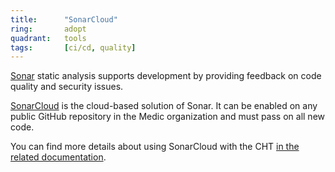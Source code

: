 ```yaml
---
title:      "SonarCloud"
ring:       adopt
quadrant:   tools
tags:       [ci/cd, quality]
---
```


[Sonar](https://www.sonarsource.com/) static analysis supports development by providing feedback on code quality and security issues. 

[SonarCloud](https://www.sonarsource.com/products/sonarcloud/) is the cloud-based solution of Sonar. 
It can be enabled on any public GitHub repository in the Medic organization and must pass on all new code.

You can find more details about using SonarCloud with the CHT
[in the related documentation](https://docs.communityhealthtoolkit.org/contribute/code/static-analysis/).

